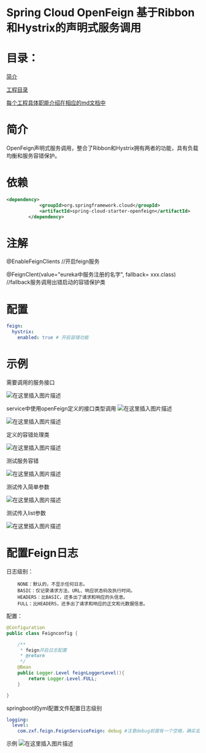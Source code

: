 # Spring Cloud OpenFeign 基于Ribbon和Hystrix的声明式服务调用

# 目录：
[简介](#简介)

[工程目录](#工程目录)

[每个工程具体职能介绍在相应的md文档中](#每个工程具体职能介绍在相应的md文档中)

# 简介
OpenFeign声明式服务调用，整合了Ribbon和Hystrix拥有两者的功能，具有负载均衡和服务容错保护。

# 依赖
```xml
<dependency>
            <groupId>org.springframework.cloud</groupId>
            <artifactId>spring-cloud-starter-openfeign</artifactId>
        </dependency>
```

# 注解
@EnableFeignClients //开启feign服务

@FeignClent(value="eureka中服务注册的名字", fallback= xxx.class) //fallback服务调用出错启动的容错保护类

# 配置
```yaml
feign:
  hystrix:
    enabled: true # 开启容错功能
```

# 示例
需要调用的服务接口

![在这里插入图片描述](https://img-blog.csdnimg.cn/20200916223914471.png?x-oss-process=image/watermark,type_ZmFuZ3poZW5naGVpdGk,shadow_10,text_aHR0cHM6Ly9ibG9nLmNzZG4ubmV0L3dlaXhpbl80NTUyODk4Nw==,size_16,color_FFFFFF,t_70#pic_center)

service中使用openFeign定义的接口类型调用
![在这里插入图片描述](https://img-blog.csdnimg.cn/20200916224045224.png?x-oss-process=image/watermark,type_ZmFuZ3poZW5naGVpdGk,shadow_10,text_aHR0cHM6Ly9ibG9nLmNzZG4ubmV0L3dlaXhpbl80NTUyODk4Nw==,size_16,color_FFFFFF,t_70#pic_center)

![在这里插入图片描述](https://img-blog.csdnimg.cn/20200916224122439.png?x-oss-process=image/watermark,type_ZmFuZ3poZW5naGVpdGk,shadow_10,text_aHR0cHM6Ly9ibG9nLmNzZG4ubmV0L3dlaXhpbl80NTUyODk4Nw==,size_16,color_FFFFFF,t_70#pic_center)

定义的容错处理类

![在这里插入图片描述](https://img-blog.csdnimg.cn/20200916224253949.png?x-oss-process=image/watermark,type_ZmFuZ3poZW5naGVpdGk,shadow_10,text_aHR0cHM6Ly9ibG9nLmNzZG4ubmV0L3dlaXhpbl80NTUyODk4Nw==,size_16,color_FFFFFF,t_70#pic_center)

测试服务容错

![在这里插入图片描述](https://img-blog.csdnimg.cn/20200916225001929.png?x-oss-process=image/watermark,type_ZmFuZ3poZW5naGVpdGk,shadow_10,text_aHR0cHM6Ly9ibG9nLmNzZG4ubmV0L3dlaXhpbl80NTUyODk4Nw==,size_16,color_FFFFFF,t_70#pic_center)

测试传入简单参数

![在这里插入图片描述](https://img-blog.csdnimg.cn/20200916225051764.png?x-oss-process=image/watermark,type_ZmFuZ3poZW5naGVpdGk,shadow_10,text_aHR0cHM6Ly9ibG9nLmNzZG4ubmV0L3dlaXhpbl80NTUyODk4Nw==,size_16,color_FFFFFF,t_70#pic_center)

测试传入list参数

![在这里插入图片描述](https://img-blog.csdnimg.cn/20200916225142340.png?x-oss-process=image/watermark,type_ZmFuZ3poZW5naGVpdGk,shadow_10,text_aHR0cHM6Ly9ibG9nLmNzZG4ubmV0L3dlaXhpbl80NTUyODk4Nw==,size_16,color_FFFFFF,t_70#pic_center)

# 配置Feign日志
日志级别：
```text
    NONE：默认的，不显示任何日志。
    BASIC：仅记录请求方法、URL、响应状态码及执行时间。
    HEADERS：比BASIC，还多出了请求和响应的头信息。
    FULL：比HEADERS，还多出了请求和响应的正文和元数据信息。
```

配置：
```java
@Configuration
public class Feignconfig {

    /**
     * feign开启日志配置
     * @return
     */
    @Bean
    public Logger.Level feignLoggerLevel(){
        return Logger.Level.FULL;
    }

}
```

springboot的yml配置文件配置日志级别
```yaml
logging:
  level:
    com.zxf.feign.FeignServiceFeign: debug #注意debug前面有一个空格，确实会报错并且很难排查
```

示例
![在这里插入图片描述](https://img-blog.csdnimg.cn/20200918164136282.png?x-oss-process=image/watermark,type_ZmFuZ3poZW5naGVpdGk,shadow_10,text_aHR0cHM6Ly9ibG9nLmNzZG4ubmV0L3dlaXhpbl80NTUyODk4Nw==,size_16,color_FFFFFF,t_70#pic_center)

